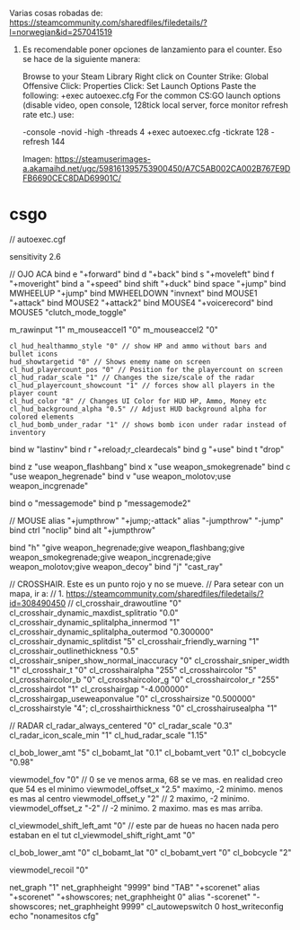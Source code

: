 Varias cosas robadas de: https://steamcommunity.com/sharedfiles/filedetails/?l=norwegian&id=257041519

1. Es recomendable poner opciones de lanzamiento para el counter. Eso se hace de la siguiente manera:
    
    Browse to your Steam Library
    Right click on Counter Strike: Global Offensive
    Click: Properties
    Click: Set Launch Options
    Paste the following: +exec autoexec.cfg
    For the common CS:GO launch options (disable video, open console, 128tick local server, force monitor refresh rate etc.) use:
    
    -console -novid -high -threads 4 +exec autoexec.cfg -tickrate 128 -refresh 144
    
    Imagen: https://steamuserimages-a.akamaihd.net/ugc/598161395753900450/A7C5AB002CA002B767E9DFB6690CEC8DAD69901C/

# csgo
// autoexec.cgf 



sensitivity 2.6

// OJO ACA
bind e "+forward"
bind d "+back"
bind s "+moveleft"
bind f "+moveright"
bind a "+speed"
bind shift "+duck"
bind space "+jump"
bind MWHEELUP "+jump"
bind MWHEELDOWN "invnext"
bind MOUSE1 "+attack"
bind MOUSE2 "+attack2"
bind MOUSE4 "+voicerecord"
bind MOUSE5 "clutch_mode_toggle"


m_rawinput "1" 
m_mouseaccel1 "0"
m_mouseaccel2 "0"

    cl_hud_healthammo_style "0" // show HP and ammo without bars and bullet icons
    hud_showtargetid "0" // Shows enemy name on screen
    cl_hud_playercount_pos "0" // Position for the playercount on screen
    cl_hud_radar_scale "1" // Changes the size/scale of the radar
    cl_hud_playercount_showcount "1" // forces show all players in the player count
    cl_hud_color "8" // Changes UI Color for HUD HP, Ammo, Money etc
    cl_hud_background_alpha "0.5" // Adjust HUD background alpha for colored elements
    cl_hud_bomb_under_radar "1" // shows bomb icon under radar instead of inventory 

bind w "lastinv"
bind r "+reload;r_cleardecals"
bind g "+use"
bind t "drop"

bind z "use weapon_flashbang"
bind x "use weapon_smokegrenade"
bind c "use weapon_hegrenade"
bind v "use weapon_molotov;use weapon_incgrenade"

bind o "messagemode"
bind p "messagemode2"

// MOUSE
alias "+jumpthrow" "+jump;-attack"
alias "-jumpthrow" "-jump"
bind ctrl "noclip"
bind alt "+jumpthrow"

bind "h" "give weapon_hegrenade;give weapon_flashbang;give weapon_smokegrenade;give weapon_incgrenade;give weapon_molotov;give weapon_decoy"
bind "j" "cast_ray"


// CROSSHAIR. Este es un punto rojo y no se mueve.
// Para setear con un mapa, ir a: 
// 1. https://steamcommunity.com/sharedfiles/filedetails/?id=308490450
// 
cl_crosshair_drawoutline "0"
cl_crosshair_dynamic_maxdist_splitratio "0.0"
cl_crosshair_dynamic_splitalpha_innermod "1"
cl_crosshair_dynamic_splitalpha_outermod "0.300000"
cl_crosshair_dynamic_splitdist "5"
cl_crosshair_friendly_warning "1"
cl_crosshair_outlinethickness "0.5"
cl_crosshair_sniper_show_normal_inaccuracy "0"
cl_crosshair_sniper_width "1"
cl_crosshair_t "0"
cl_crosshairalpha "255"
cl_crosshaircolor "5"
cl_crosshaircolor_b "0"
cl_crosshaircolor_g "0"
cl_crosshaircolor_r "255"
cl_crosshairdot "1"
cl_crosshairgap "-4.000000"
cl_crosshairgap_useweaponvalue "0"
cl_crosshairsize "0.500000"
cl_crosshairstyle "4";
cl_crosshairthickness "0"
cl_crosshairusealpha "1"

// RADAR
cl_radar_always_centered "0"
cl_radar_scale "0.3"
cl_radar_icon_scale_min "1"
cl_hud_radar_scale "1.15"


cl_bob_lower_amt "5"
cl_bobamt_lat "0.1"
cl_bobamt_vert "0.1"
cl_bobcycle "0.98"

viewmodel_fov "0" // 0 se ve menos arma, 68 se ve mas. en realidad creo que 54 es el minimo
viewmodel_offset_x "2.5" maximo, -2 minimo. menos es mas al centro
viewmodel_offset_y "2" // 2 maximo, -2 minimo. 
viewmodel_offset_z "-2" // -2 minimo. 2 maximo. mas es mas arriba.

cl_viewmodel_shift_left_amt "0"  // este par de hueas no hacen nada pero estaban en el tut
cl_viewmodel_shift_right_amt "0"
    
cl_bob_lower_amt "0"
cl_bobamt_lat "0"
cl_bobamt_vert "0"
cl_bobcycle "2"
    
    
    

viewmodel_recoil "0"

net_graph "1"
net_graphheight "9999"
bind "TAB" "+scorenet"
alias "+scorenet" "+showscores; net_graphheight 0"
alias "-scorenet" "-showscores; net_graphheight 9999"
cl_autowepswitch 0
host_writeconfig
echo "nonamesitos cfg"
